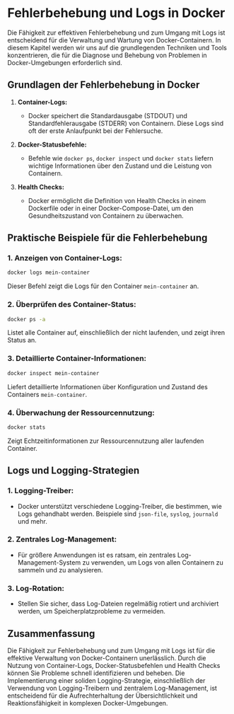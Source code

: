 # Fehlerbehebung und Logs in Docker

Die Fähigkeit zur effektiven Fehlerbehebung und zum Umgang mit Logs ist entscheidend für die Verwaltung und Wartung von
Docker-Containern. In diesem Kapitel werden wir uns auf die grundlegenden Techniken und Tools konzentrieren, die für die
Diagnose und Behebung von Problemen in Docker-Umgebungen erforderlich sind.

## Grundlagen der Fehlerbehebung in Docker

1. **Container-Logs:**
    - Docker speichert die Standardausgabe (STDOUT) und Standardfehlerausgabe (STDERR) von Containern. Diese Logs sind
      oft der erste Anlaufpunkt bei der Fehlersuche.

2. **Docker-Statusbefehle:**
    - Befehle wie `docker ps`, `docker inspect` und `docker stats` liefern wichtige Informationen über den Zustand und
      die Leistung von Containern.

3. **Health Checks:**
    - Docker ermöglicht die Definition von Health Checks in einem Dockerfile oder in einer Docker-Compose-Datei, um den
      Gesundheitszustand von Containern zu überwachen.

## Praktische Beispiele für die Fehlerbehebung

### 1. **Anzeigen von Container-Logs:**

   ```bash
   docker logs mein-container
   ```

Dieser Befehl zeigt die Logs für den Container `mein-container` an.

### 2. **Überprüfen des Container-Status:**

   ```bash
   docker ps -a
   ```

Listet alle Container auf, einschließlich der nicht laufenden, und zeigt ihren Status an.

### 3. **Detaillierte Container-Informationen:**

   ```bash
   docker inspect mein-container
   ```

Liefert detaillierte Informationen über Konfiguration und Zustand des Containers `mein-container`.

### 4. **Überwachung der Ressourcennutzung:**

   ```bash
   docker stats
   ```

Zeigt Echtzeitinformationen zur Ressourcennutzung aller laufenden Container.

## Logs und Logging-Strategien

### 1. **Logging-Treiber:**

- Docker unterstützt verschiedene Logging-Treiber, die bestimmen, wie Logs gehandhabt werden. Beispiele
  sind `json-file`, `syslog`, `journald` und mehr.

### 2. **Zentrales Log-Management:**

- Für größere Anwendungen ist es ratsam, ein zentrales Log-Management-System zu verwenden, um Logs von allen
  Containern zu sammeln und zu analysieren.

### 3. **Log-Rotation:**

- Stellen Sie sicher, dass Log-Dateien regelmäßig rotiert und archiviert werden, um Speicherplatzprobleme zu
  vermeiden.

## Zusammenfassung

Die Fähigkeit zur Fehlerbehebung und zum Umgang mit Logs ist für die effektive Verwaltung von Docker-Containern
unerlässlich. Durch die Nutzung von Container-Logs, Docker-Statusbefehlen und Health Checks können Sie Probleme schnell
identifizieren und beheben. Die Implementierung einer soliden Logging-Strategie, einschließlich der Verwendung von
Logging-Treibern und zentralem Log-Management, ist entscheidend für die Aufrechterhaltung der Übersichtlichkeit und
Reaktionsfähigkeit in komplexen Docker-Umgebungen.